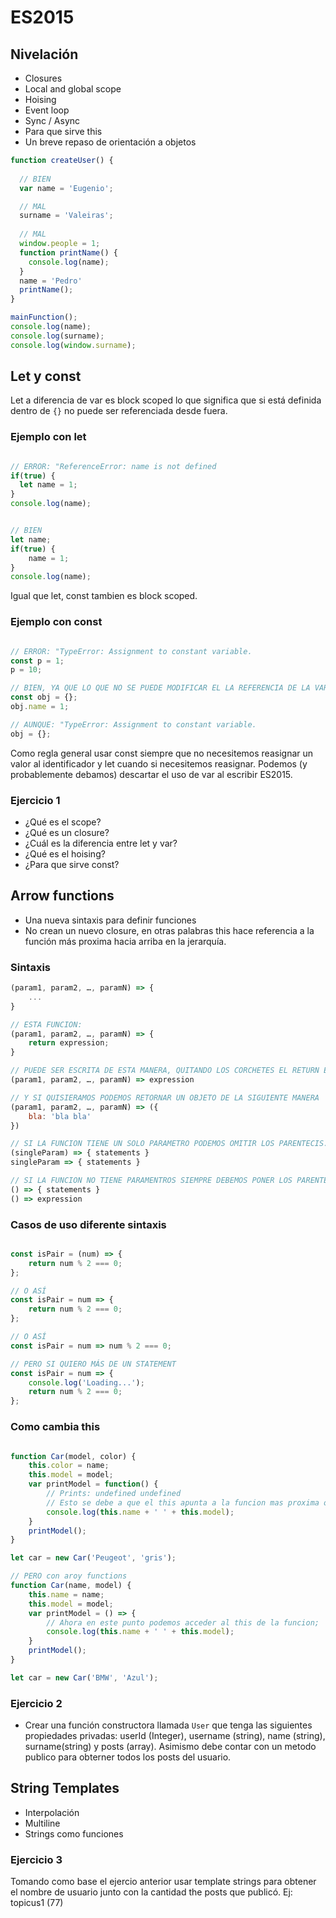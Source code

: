 # ES2015

## Nivelación
- Closures
- Local and global scope
- Hoising
- Event loop
- Sync / Async
- Para que sirve this
- Un breve repaso de orientación a objetos

```javascript
function createUser() {
  
  // BIEN
  var name = 'Eugenio';

  // MAL
  surname = 'Valeiras';
  
  // MAL
  window.people = 1;
  function printName() {
    console.log(name);
  }
  name = 'Pedro'
  printName();
}

mainFunction();
console.log(name);
console.log(surname);
console.log(window.surname);
```

## Let y const

Let a diferencia de var es block scoped lo que significa que si está definida dentro de `{}` no puede ser referenciada desde fuera.

### Ejemplo con let
```javascript

// ERROR: "ReferenceError: name is not defined
if(true) {
  let name = 1;
}
console.log(name);


// BIEN
let name;
if(true) {
    name = 1;
}
console.log(name);
```

Igual que let, const tambien es block scoped. 

### Ejemplo con const
```javascript

// ERROR: "TypeError: Assignment to constant variable.
const p = 1;
p = 10;

// BIEN, YA QUE LO QUE NO SE PUEDE MODIFICAR EL LA REFERENCIA DE LA VARIABLE 
const obj = {};
obj.name = 1;

// AUNQUE: "TypeError: Assignment to constant variable.
obj = {};
```

Como regla general usar const siempre que no necesitemos reasignar un valor al identificador y let cuando si necesitemos reasignar. Podemos (y probablemente debamos) descartar el uso de var al escribir ES2015.

### Ejercicio 1
- ¿Qué es el scope?
- ¿Qué es un closure?
- ¿Cuál es la diferencia entre let y var?
- ¿Qué es el hoising?
- ¿Para que sirve const?

## Arrow functions
- Una nueva sintaxis para definir funciones
- No crean un nuevo closure, en otras palabras this hace referencia a la función más proxima hacia arriba en la jerarquía.

### Sintaxis
```javascript
(param1, param2, …, paramN) => { 
    ... 
}

// ESTA FUNCION:
(param1, param2, …, paramN) => {
    return expression;
}

// PUEDE SER ESCRITA DE ESTA MANERA, QUITANDO LOS CORCHETES EL RETURN ES IMPLICITO
(param1, param2, …, paramN) => expression

// Y SI QUISIERAMOS PODEMOS RETORNAR UN OBJETO DE LA SIGUIENTE MANERA
(param1, param2, …, paramN) => ({
    bla: 'bla bla'
})

// SI LA FUNCION TIENE UN SOLO PARAMETRO PODEMOS OMITIR LOS PARENTECIS.
(singleParam) => { statements }
singleParam => { statements }

// SI LA FUNCION NO TIENE PARAMENTROS SIEMPRE DEBEMOS PONER LOS PARENTESIS.
() => { statements }
() => expression
```

### Casos de uso diferente sintaxis

```javascript

const isPair = (num) => {
    return num % 2 === 0;
};

// O ASÍ
const isPair = num => {
    return num % 2 === 0;
};

// O ASÍ
const isPair = num => num % 2 === 0;

// PERO SI QUIERO MÁS DE UN STATEMENT
const isPair = num => {
    console.log('Loading...');
    return num % 2 === 0;
};
```

### Como cambia this
```javascript

function Car(model, color) {
    this.color = name;
    this.model = model;
    var printModel = function() {
        // Prints: undefined undefined
        // Esto se debe a que el this apunta a la funcion mas proxima o sea al printModel
        console.log(this.name + ' ' + this.model);
    }
    printModel();
}

let car = new Car('Peugeot', 'gris');

// PERO con aroy functions
function Car(name, model) {
    this.name = name;
    this.model = model;
    var printModel = () => {
        // Ahora en este punto podemos acceder al this de la funcion;
        console.log(this.name + ' ' + this.model);
    }
    printModel();
}

let car = new Car('BMW', 'Azul');
```

### Ejercicio 2
- Crear una función constructora llamada `User` que tenga las siguientes propiedades privadas: userId (Integer), username (string), name (string), surname(string) y posts (array). Asimismo debe contar con un metodo publico para obterner todos los posts del usuario.

## String Templates
- Interpolación
- Multiline
- Strings como funciones

### Ejercicio 3
Tomando como base el ejercio anterior usar template strings para obtener el nombre de usuario junto con la cantidad the posts que publicó. Ej: topicus1 (77)
